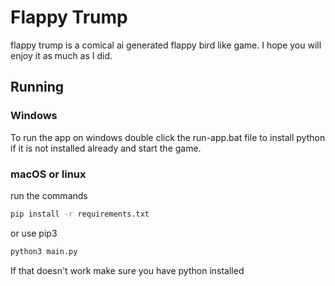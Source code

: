 # Flappy Trump

flappy trump is a comical ai generated flappy bird like game. I hope you will enjoy it as much as I did. 

## Running
### Windows
To run the app on windows double click the run-app.bat file to install python if it is not installed already and start the game.

### macOS or linux
run the commands 
```bash
pip install -r requirements.txt
```
or use pip3
```bash
python3 main.py
```
If that doesn't work make sure you have python installed
